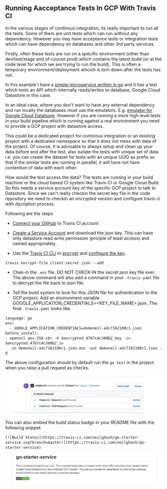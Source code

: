 ## Running Aacceptance Tests In GCP With Travis CI

In the various stages of continous integration, its really important to run all the tests. Some of them are unit tests which can run without any dependency. However you may have acceptance tests or integration tests which can have dependency on databases and other 3rd party services.

Firstly, often these tests are run on a specific environment (other than dev/test/stage and of-course prod) which contains the latest build (or at the code level for which we are trying to run the build). This is often a temporary environment/deployment whcich is torn down after the tests has run.

In this example I have a [simple microservice written in go](https://github.com/neilghosh/go-starter-service) and it has a test which tests an API which internally reads/writes to database, Google Cloud Datastore in this case.

In an ideal case, where you don't want to have any external dependency and run locally the databases must use the emulators. E.g. [emulator for Google Cloud Datatsore](https://cloud.google.com/datastore/docs/tools/datastore-emulator). However if you are running a more high level tests in your build pipeline which is running against a real environment you need to provide a GCP project with datastore access.

This could be a dedicated project for continous integration or an existing project with a dedicated namespace so that it does not mess with data of the project. Of course, it is advisable to always setup and clean up your data before and after the test, also isolate the tests with unique set of data i.e. you can create the dataset for tests with an unique UUID as prefix so that if the similar tests are running in parallel, it will have not have contention of data with each other.

How would the test access the data? The tests are running in your build machine or the cloud based CI system like Travis CI or Google Cloud Build. So this needs a service account key of the specific GCP project to talk to Datastore. Since we can't really checkin the secret key file in the code repository we need to checkin an encrypted version and configure travis ci with dycription process.

Following are the steps 

- [Connect your GitHub](https://github.com/marketplace/travis-ci) to Travis CI account

- [Create a Service Account](https://cloud.google.com/iam/docs/creating-managing-service-account-keys) and download the json key. This can have only datastore read write permission (priciple of least access) and named appropriately. 

- Use the [Travis CI CLI](https://github.com/travis-ci/travis.rb#readme) to [encrypt](https://docs.travis-ci.com/user/encrypting-files/) and [configure the key](https://docs.travis-ci.com/user/deployment/google-app-engine/). 

```
travis encrypt-file client-secret.json --add
```

- Chek-in the `.enc` file. DO NOT CHECK-IN the secret json key file ever. The above command will also add a command in your `.travis.yaml` file to decrypt the file back to json file.

- Tell the build system to look for this JSON file for authentication to the GCP project. Add an environment variable GOOGLE_APPLICATION_CREDENTIALS=<KEY_FILE_NAME>.json. The final `.travis.yaml` looks like 

```
language: go
env:
  - GOOGLE_APPLICATION_CREDENTIALS=demoneil-adc7162180c1.json
before_install:
- openssl aes-256-cbc -K $encrypted_4767c4c300b2_key -iv $encrypted_4767c4c300b2_iv
  -in demoneil-adc7162180c1.json.enc -out demoneil-adc7162180c1.json -d
```

The above configuration should by default run the `go test` in the project when you raise a pull request as checks.

![travis-check.jpg](/assets/travis-check.jpg)

You can also embed the build status badge in your README file with the following snippet.

```
[![Build Status](https://travis-ci.com/neilghosh/go-starter-service.svg?branch=master)](https://travis-ci.com/neilghosh/go-starter-service)
```

![build-status.png](/assets/build-status.png)

